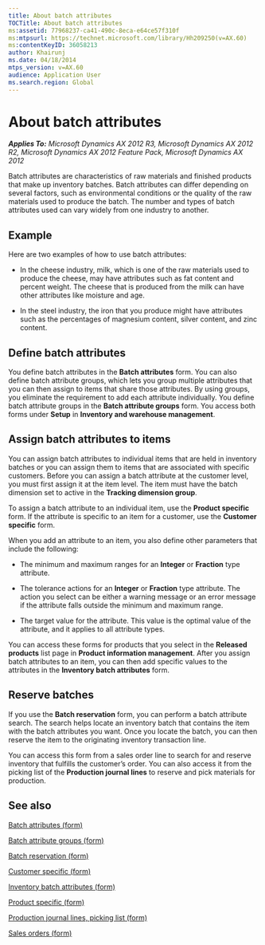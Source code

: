 ```yaml
---
title: About batch attributes
TOCTitle: About batch attributes
ms:assetid: 77968237-ca41-490c-8eca-e64ce57f310f
ms:mtpsurl: https://technet.microsoft.com/library/Hh209250(v=AX.60)
ms:contentKeyID: 36058213
author: Khairunj
ms.date: 04/18/2014
mtps_version: v=AX.60
audience: Application User
ms.search.region: Global
---
```


# About batch attributes 


_**Applies To:** Microsoft Dynamics AX 2012 R3, Microsoft Dynamics AX 2012 R2, Microsoft Dynamics AX 2012 Feature Pack, Microsoft Dynamics AX 2012_

Batch attributes are characteristics of raw materials and finished products that make up inventory batches. Batch attributes can differ depending on several factors, such as environmental conditions or the quality of the raw materials used to produce the batch. The number and types of batch attributes used can vary widely from one industry to another.

## Example

Here are two examples of how to use batch attributes:

  - In the cheese industry, milk, which is one of the raw materials used to produce the cheese, may have attributes such as fat content and percent weight. The cheese that is produced from the milk can have other attributes like moisture and age.

  - In the steel industry, the iron that you produce might have attributes such as the percentages of magnesium content, silver content, and zinc content.

## Define batch attributes

You define batch attributes in the **Batch attributes** form. You can also define batch attribute groups, which lets you group multiple attributes that you can then assign to items that share those attributes. By using groups, you eliminate the requirement to add each attribute individually. You define batch attribute groups in the **Batch attribute groups** form. You access both forms under **Setup** in **Inventory and warehouse management**.

## Assign batch attributes to items

You can assign batch attributes to individual items that are held in inventory batches or you can assign them to items that are associated with specific customers. Before you can assign a batch attribute at the customer level, you must first assign it at the item level. The item must have the batch dimension set to active in the **Tracking dimension group**.

To assign a batch attribute to an individual item, use the **Product specific** form. If the attribute is specific to an item for a customer, use the **Customer specific** form.

When you add an attribute to an item, you also define other parameters that include the following:

  - The minimum and maximum ranges for an **Integer** or **Fraction** type attribute.

  - The tolerance actions for an **Integer** or **Fraction** type attribute. The action you select can be either a warning message or an error message if the attribute falls outside the minimum and maximum range.

  - The target value for the attribute. This value is the optimal value of the attribute, and it applies to all attribute types.

You can access these forms for products that you select in the **Released products** list page in **Product information management**. After you assign batch attributes to an item, you can then add specific values to the attributes in the **Inventory batch attributes** form.

## Reserve batches

If you use the **Batch reservation** form, you can perform a batch attribute search. The search helps locate an inventory batch that contains the item with the batch attributes you want. Once you locate the batch, you can then reserve the item to the originating inventory transaction line.

You can access this form from a sales order line to search for and reserve inventory that fulfills the customer’s order. You can also access it from the picking list of the **Production journal lines** to reserve and pick materials for production.

## See also

[Batch attributes (form)](https://technet.microsoft.com/library/hh209255\(v=ax.60\))

[Batch attribute groups (form)](https://technet.microsoft.com/library/hh209431\(v=ax.60\))

[Batch reservation (form)](https://technet.microsoft.com/library/hh208645\(v=ax.60\))

[Customer specific (form)](https://technet.microsoft.com/library/hh209393\(v=ax.60\))

[Inventory batch attributes (form)](https://technet.microsoft.com/library/hh209284\(v=ax.60\))

[Product specific (form)](https://technet.microsoft.com/library/hh227369\(v=ax.60\))

[Production journal lines, picking list (form)](https://technet.microsoft.com/library/aa616001\(v=ax.60\))

[Sales orders (form)](https://technet.microsoft.com/library/aa585863\(v=ax.60\))

  


